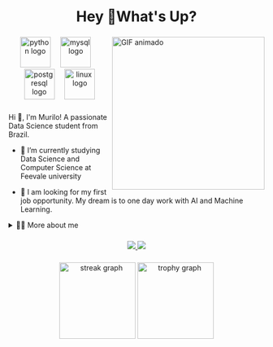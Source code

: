 <h1 align="center">Hey 👋What's Up?</h1>

###


  <img align="right" src="https://media0.giphy.com/media/v1.Y2lkPTc5MGI3NjExbG5xaXhmaDdlaHMxcXBiMXFlMHVwNGludzJkYW1lbXVlaWlkY3JiZyZlcD12MV9pbnRlcm5hbF9naWZfYnlfaWQmY3Q9Zw/z2Kp3bQN5F3jBGUbwa/giphy.gif" alt="GIF animado" width="300" height="300" >


</div>

###

<div align="center">
  <img src="https://skillicons.dev/icons?i=py" height="60" alt="python logo"  />
  <img width="12" />
  <img src="https://skillicons.dev/icons?i=mysql" height="60" alt="mysql logo"  />
  <img width="12" />
  <img src="https://skillicons.dev/icons?i=postgres" height="60" alt="postgresql logo"  />
  <img width="12" />
  <img src="https://skillicons.dev/icons?i=linux" height="60" alt="linux logo"  />
</div>

###

<div>
<!-- Presentation -->
<p>
  Hi 👋, I'm Murilo! A passionate Data Science student from Brazil.

  - 🌱 I’m currently studying Data Science and Computer Science at Feevale university 

  - 🔭 I am looking for my first job opportunity. My dream is to one day work with AI and Machine Learning.
</p>

<!-- Dropdown -->
<details>
  <summary>👨‍💻 More about me</summary>

  - 💬 I am 30 years old, currently living in Brazil. I have an intermediate level of English and have experience with SQL, Python, Data Analysis, Data visualization, and Machine Learning. 

  - ⚡ I enjoy a watching movies,series, animes and i love playing games! I believe that our personal interests contribute to a more refined perception of things and problem-solving. 
</details>
</div>

###
<p align="center">
  <a href="https://www.linkedin.com/in/murilo-tappar-75a07b146/">
    <img src="https://img.shields.io/badge/LinkedIn-0077B5?style=for-the-badge&logo=linkedin&logoColor=white" />
  </a>
  <a href="https://www.kaggle.com/murilotappar">
    <img src="https://img.shields.io/badge/Kaggle-20BEFF?style=for-the-badge&logo=Kaggle&logoColor=white" />
  </a>
</p>



###

<div align="center">
  <img src="https://streak-stats.demolab.com?user=murilotappar&locale=en&mode=daily&theme=dracula&hide_border=false&border_radius=5&order=3" height="150" alt="streak graph"  />
  <img src="https://github-profile-trophy.vercel.app?username=murilotappar&theme=dracula&column=-1&row=1&margin-w=8&margin-h=8&no-bg=false&no-frame=false&order=4" height="150" alt="trophy graph"  />
</div>

###




###
